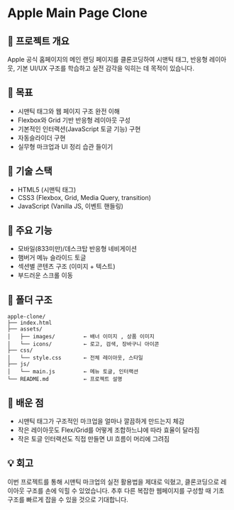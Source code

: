 # Apple Main Page Clone

## 📌 프로젝트 개요

Apple 공식 홈페이지의 메인 랜딩 페이지를 클론코딩하여 시맨틱 태그, 반응형 레이아웃, 기본 UI/UX 구조를 학습하고 실전 감각을 익히는 데 목적이 있습니다.

## 🎯 목표

- 시맨틱 태그와 웹 페이지 구조 완전 이해
- Flexbox와 Grid 기반 반응형 레이아웃 구성
- 기본적인 인터랙션(JavaScript 토글 기능) 구현
- 자동슬라이더 구현
- 실무형 마크업과 UI 정리 습관 들이기

## 🧱 기술 스택

- HTML5 (시맨틱 태그)
- CSS3 (Flexbox, Grid, Media Query, transition)
- JavaScript (Vanilla JS, 이벤트 핸들링)

## 🧩 주요 기능

- 모바일(833미만)/데스크탑 반응형 네비게이션
- 햄버거 메뉴 슬라이드 토글
- 섹션별 콘텐츠 구조 (이미지 + 텍스트)
- 부드러운 스크롤 이동

## 📂 폴더 구조

```
apple-clone/
├── index.html
├── assets/
│   ├── images/         ← 배너 이미지 , 상품 이미지
│   └── icons/          ← 로고, 검색, 장바구니 아이콘
├── css/
│   └── style.css       ← 전체 레이아웃, 스타일
├── js/
│   └── main.js         ← 메뉴 토글, 인터랙션
└── README.md           ← 프로젝트 설명

```

## 🚀 배운 점

- 시맨틱 태그가 구조적인 마크업을 얼마나 깔끔하게 만드는지 체감
- 작은 레이아웃도 Flex/Grid를 어떻게 조합하느냐에 따라 효율이 달라짐
- 작은 토글 인터랙션도 직접 만들면 UI 흐름이 머리에 그려짐

## 💡 회고

이번 프로젝트를 통해 시맨틱 마크업의 실전 활용법을 제대로 익혔고, 클론코딩으로 레이아웃 구조를 손에 익힐 수 있었습니다. 추후 다른 복잡한 웹페이지를 구성할 때 기초 구조를 빠르게 잡을 수 있을 것으로 기대합니다.
